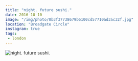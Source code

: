 ```yaml
---
title: "night. future sushi."
date: 2016-10-10
image: "/img/photo/0b3f37738679b6100cd57710ad3ac32f.jpg"
location: "Broadgate Circle"
instagram: true
tags:
 - london
---
```


![night. future sushi.](/img/photo/0b3f37738679b6100cd57710ad3ac32f.jpg)
